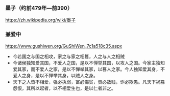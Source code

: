 ### 墨子（约前479年—前390）
https://zh.wikipedia.org/wiki/墨子
### 兼爱中
https://www.gushiwen.org/GuShiWen_7c1a518c35.aspx
- 今若国之与国之相攻，家之与家之相篡，人之与人之相贼
- 今诸侯独知爱其国，不爱人之国，是以不惮举其国，以攻人之国。今家主独知爱其家，而不爱人之家，是以不惮举其家，以篡人之家。今人独知爱其身，不爱人之身，是以不惮举其身，以贼人之身。
- 天下之人皆不相爱，强必执弱，富必侮贫，贵必敖贱，诈必欺愚。凡天下祸篡怨恨，其所以起者，以不相爱生也，是以仁者非之。
